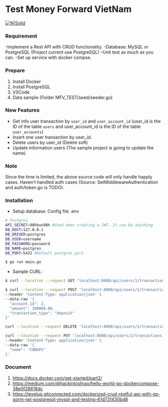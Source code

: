 # Test Money Forward VietNam

[![N|Solid](https://careers.moneyforward.vn/assets/logo-footer-b2812cede8e018c3938b930cafa1bc51efd3891bf1035014c7006e9de6e0772d.png)](https://careers.moneyforward.vn/)

### Requirement
-Implement a Rest API with CRUD functionality.
-Database: MySQL or PostgreSQL (Project current use PostgreSQL)
-Unit test as much as you can.
-Set up service with docker compse.

### Prepare
1. Install Docker
2. Install PostgreSQL 
3. VSCode
4. Data sample (Folder MFV_TEST/seed/seeder.go)

### New Features
- Get info user transaction by `user_id` and `user_account_id` (user_id is the ID of the table `users` and user_account_id is the ID of the table `user_accounts`)
- Insert one user transaction by user_id.
- Delete users by user_id (Delete soft)
- Update information users (The sample project is going to update the name)

### Note
Since the time is limited, the above source code will only handle happly cases.
Haven't handled auth cases (Source: SetMiddlewareAuthentication and auth/token.go is TODO).

### Installation
- Setup database:
Config file .env
```sh
# Postgres 
API_SECRET=98hbun98h #Used when creating a JWT. It can be anything
DB_HOST=127.0.0.1
DB_DRIVER=postgres
DB_USER=username
DB_PASSWORD=password
DB_NAME=postgres
DB_PORT=5432 #Default postgres port
```

```sh
$ go run main.go
```
- Sample CURL:

```sh
$ curl --location --request GET 'localhost:8080/api/users/1/transactions'
```

```sh
$ curl --location --request POST 'localhost:8080/api/users/1/transactions' \
--header 'Content-Type: application/json' \
--data-raw '{
  "account_id": 2,
  "amount": 100000.00,
  "transaction_type": "deposit"
}'
```

```sh
curl --location --request DELETE 'localhost:8080/api/users/1/transactions'
```

```sh
curl --location --request PUT 'localhost:8080/api/users/2/transactions' \
--header 'Content-Type: application/json' \
--data-raw '{
  "name": "CONGPV"
}'
```

### Document
1. https://docs.docker.com/get-started/part2/
2. https://medium.com/@hackintoshrao/hello-world-go-dockercompose-38e0f28618dc
3. https://levelup.gitconnected.com/dockerized-crud-restful-api-with-go-gorm-jwt-postgresql-mysql-and-testing-61d731430bd8